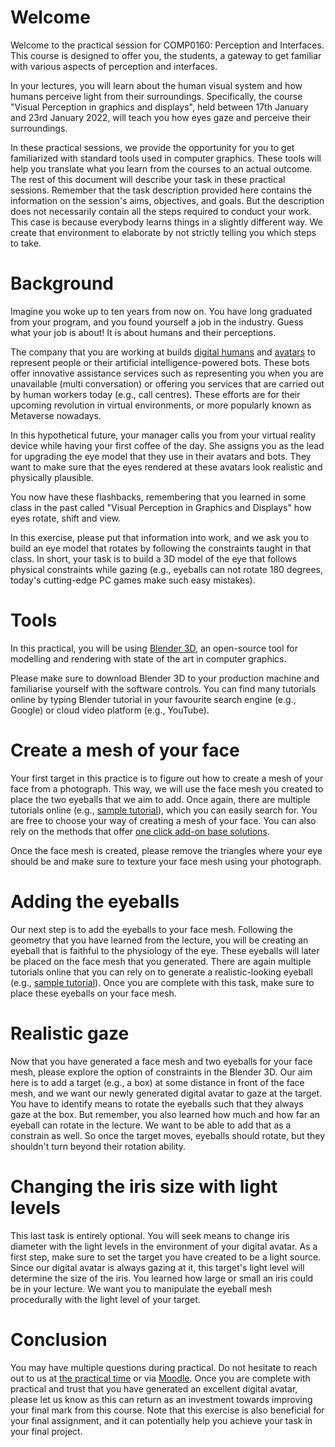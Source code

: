 # Welcome
Welcome to the practical session for COMP0160: Perception and Interfaces. This course is designed to offer you, the students, a gateway to get familiar with various aspects of perception and interfaces.

In your lectures, you will learn about the human visual system and how humans perceive light from their surroundings.
Specifically, the course "Visual Perception in graphics and displays", held between 17th January and 23rd January 2022, will teach you how eyes gaze and perceive their surroundings. 

In these practical sessions, we provide the opportunity for you to get familiarized with standard tools used in computer graphics. 
These tools will help you translate what you learn from the courses to an actual outcome.
The rest of this document will describe your task in these practical sessions.
Remember that the task description provided here contains the information on the session's aims, objectives, and goals.
But the description does not necessarily contain all the steps required to conduct your work.
This case is because everybody learns things in a slightly different way.
We create that environment to elaborate by not strictly telling you which steps to take.

# Background

Imagine you woke up to ten years from now on.
You have long graduated from your program, and you found yourself a job in the industry.
Guess what your job is about!
It is about humans and their perceptions.

The company that you are working at builds [digital humans](https://www.theverge.com/tldr/22821377/digital-human-as-a-service-kddi-mawari) and [avatars](https://www.theverge.com/2021/11/2/22758974/microsoft-teams-metaverse-mesh-3d-avatars-meetings-features) to represent people or their artificial intelligence-powered bots.
These bots offer innovative assistance services such as representing you when you are unavailable (multi conversation) or offering you services that are carried out by human workers today (e.g., call centres).
These efforts are for their upcoming revolution in virtual environments, or more popularly known as Metaverse nowadays.

In this hypothetical future, your manager calls you from your virtual reality device while having your first coffee of the day.
She assigns you as the lead for upgrading the eye model that they use in their avatars and bots.
They want to make sure that the eyes rendered at these avatars look realistic and physically plausible.

You now have these flashbacks, remembering that you learned in some class in the past called "Visual Perception in Graphics and Displays" how eyes rotate, shift and view.

In this exercise, please put that information into work, and we ask you to build an eye model that rotates by following the constraints taught in that class.
In short, your task is to build a 3D model of the eye that follows physical constraints while gazing (e.g., eyeballs can not rotate 180 degrees, today's cutting-edge PC games make such easy mistakes).

# Tools
In this practical, you will be using [Blender 3D](https://blender.org), an open-source tool for modelling and rendering with state of the art in computer graphics.

Please make sure to download Blender 3D to your production machine and familiarise yourself with the software controls.
You can find many tutorials online by typing Blender tutorial in your favourite search engine (e.g., Google) or cloud video platform (e.g., YouTube).

# Create a mesh of your face
Your first target in this practice is to figure out how to create a mesh of your face from a photograph.
This way, we will use the face mesh you created to place the two eyeballs that we aim to add.
Once again, there are multiple tutorials online (e.g., [sample tutorial](https://www.youtube.com/watch?v=5WH7s-IPIeM)), which you can easily search for.
You are free to choose your way of creating a mesh of your face.
You can also rely on the methods that offer [one click add-on base solutions](https://www.youtube.com/watch?v=cgMqNkVSKdA).

Once the face mesh is created, please remove the triangles where your eye should be and make sure to texture your face mesh using your photograph.

# Adding the eyeballs
Our next step is to add the eyeballs to your face mesh.
Following the geometry that you have learned from the lecture, you will be creating an eyeball that is faithful to the physiology of the eye.
These eyeballs will later be placed on the face mesh that you generated.
There are again multiple tutorials online that you can rely on to generate a realistic-looking eyeball (e.g., [sample tutorial](https://www.youtube.com/watch?v=JcHX4AT1vtg)).
Once you are complete with this task, make sure to place these eyeballs on your face mesh.

# Realistic gaze
Now that you have generated a face mesh and two eyeballs for your face mesh, please explore the option of constraints in the Blender 3D.
Our aim here is to add a target (e.g., a box) at some distance in front of the face mesh, and we want our newly generated digital avatar to gaze at the target.
You have to identify means to rotate the eyeballs such that they always gaze at the box.
But remember, you also learned how much and how far an eyeball can rotate in the lecture.
We want to be able to add that as a constrain as well.
So once the target moves, eyeballs should rotate, but they shouldn't turn beyond their rotation ability.

# Changing the iris size with light levels
This last task is entirely optional.
You will seek means to change iris diameter with the light levels in the environment of your digital avatar.
As a first step, make sure to set the target you have created to be a light source.
Since our digital avatar is always gazing at it, this target's light level will determine the size of the iris.
You learned how large or small an iris could be in your lecture.
We want you to manipulate the eyeball mesh procedurally with the light level of your target.

# Conclusion
You may have multiple questions during practical.
Do not hesitate to reach out to us at [the practical time](https://complightlab.com/teaching/comp0160_perception_and_interfaces/#practical) or via [Moodle](https://moodle.ucl.ac.uk/).
Once you are complete with practical and trust that you have generated an excellent digital avatar, please let us know as this can return as an investment towards improving your final mark from this course.
Note that this exercise is also beneficial for your final assignment, and it can potentially help you achieve your task in your final project.

